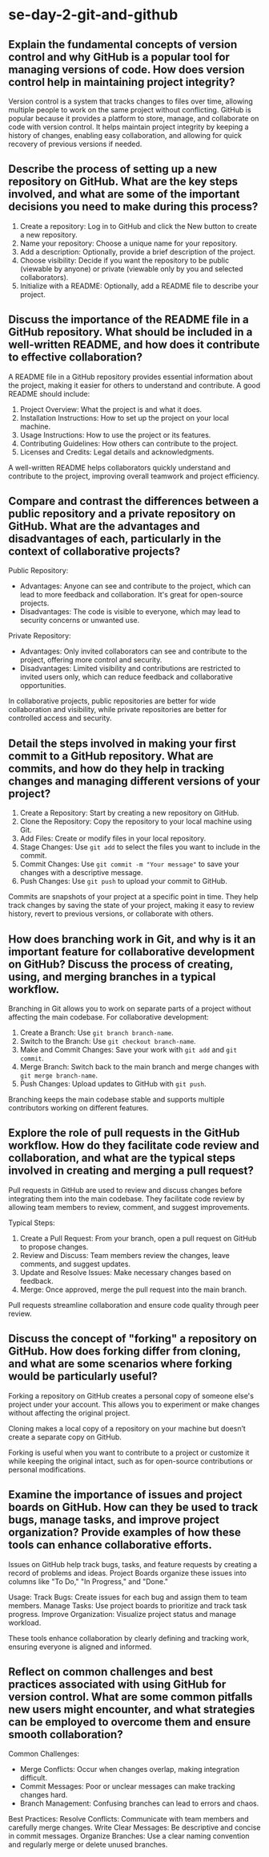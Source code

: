 # se-day-2-git-and-github
## Explain the fundamental concepts of version control and why GitHub is a popular tool for managing versions of code. How does version control help in maintaining project integrity?
Version control is a system that tracks changes to files over time, allowing multiple people to work on the same project without conflicting. GitHub is popular because it provides a platform to store, manage, and collaborate on code with version control. It helps maintain project integrity by keeping a history of changes, enabling easy collaboration, and allowing for quick recovery of previous versions if needed.
## Describe the process of setting up a new repository on GitHub. What are the key steps involved, and what are some of the important decisions you need to make during this process?
1. Create a repository: Log in to GitHub and click the New button to create a new repository.
2. Name your repository: Choose a unique name for your repository.
3. Add a description: Optionally, provide a brief description of the project.
4. Choose visibility: Decide if you want the repository to be public (viewable by anyone) or private (viewable only by you and selected collaborators).
5. Initialize with a README: Optionally, add a README file to describe your project.
## Discuss the importance of the README file in a GitHub repository. What should be included in a well-written README, and how does it contribute to effective collaboration?
A README file in a GitHub repository provides essential information about the project, making it easier for others to understand and contribute. A good README should include:

1. Project Overview: What the project is and what it does.
2. Installation Instructions: How to set up the project on your local machine.
3. Usage Instructions: How to use the project or its features.
4. Contributing Guidelines: How others can contribute to the project.
5. Licenses and Credits: Legal details and acknowledgments.

A well-written README helps collaborators quickly understand and contribute to the project, improving overall teamwork and project efficiency.
## Compare and contrast the differences between a public repository and a private repository on GitHub. What are the advantages and disadvantages of each, particularly in the context of collaborative projects?
Public Repository:
- Advantages: Anyone can see and contribute to the project, which can lead to more feedback and collaboration. It's great for open-source projects.
- Disadvantages: The code is visible to everyone, which may lead to security concerns or unwanted use.

Private Repository:
- Advantages: Only invited collaborators can see and contribute to the project, offering more control and security.
- Disadvantages: Limited visibility and contributions are restricted to invited users only, which can reduce feedback and collaborative opportunities.

In collaborative projects, public repositories are better for wide collaboration and visibility, while private repositories are better for controlled access and security.
## Detail the steps involved in making your first commit to a GitHub repository. What are commits, and how do they help in tracking changes and managing different versions of your project?
1. Create a Repository: Start by creating a new repository on GitHub.
2. Clone the Repository: Copy the repository to your local machine using Git.
3. Add Files: Create or modify files in your local repository.
4. Stage Changes: Use `git add` to select the files you want to include in the commit.
5. Commit Changes: Use `git commit -m "Your message"` to save your changes with a descriptive message.
6. Push Changes: Use `git push` to upload your commit to GitHub.

Commits are snapshots of your project at a specific point in time. They help track changes by saving the state of your project, making it easy to review history, revert to previous versions, or collaborate with others.
## How does branching work in Git, and why is it an important feature for collaborative development on GitHub? Discuss the process of creating, using, and merging branches in a typical workflow.
Branching in Git allows you to work on separate parts of a project without affecting the main codebase. For collaborative development:
1. Create a Branch: Use `git branch branch-name`.
2. Switch to the Branch: Use `git checkout branch-name`.
3. Make and Commit Changes: Save your work with `git add` and `git commit`.
4. Merge Branch: Switch back to the main branch and merge changes with `git merge branch-name`.
5. Push Changes: Upload updates to GitHub with `git push`.

Branching keeps the main codebase stable and supports multiple contributors working on different features.
## Explore the role of pull requests in the GitHub workflow. How do they facilitate code review and collaboration, and what are the typical steps involved in creating and merging a pull request?
Pull requests in GitHub are used to review and discuss changes before integrating them into the main codebase. They facilitate code review by allowing team members to review, comment, and suggest improvements.

Typical Steps:
1. Create a Pull Request: From your branch, open a pull request on GitHub to propose changes.
2. Review and Discuss: Team members review the changes, leave comments, and suggest updates.
3. Update and Resolve Issues: Make necessary changes based on feedback.
4. Merge: Once approved, merge the pull request into the main branch.

Pull requests streamline collaboration and ensure code quality through peer review.
## Discuss the concept of "forking" a repository on GitHub. How does forking differ from cloning, and what are some scenarios where forking would be particularly useful?
Forking a repository on GitHub creates a personal copy of someone else's project under your account. This allows you to experiment or make changes without affecting the original project.

Cloning makes a local copy of a repository on your machine but doesn’t create a separate copy on GitHub.

Forking is useful when you want to contribute to a project or customize it while keeping the original intact, such as for open-source contributions or personal modifications.
## Examine the importance of issues and project boards on GitHub. How can they be used to track bugs, manage tasks, and improve project organization? Provide examples of how these tools can enhance collaborative efforts.
Issues on GitHub help track bugs, tasks, and feature requests by creating a record of problems and ideas. Project Boards organize these issues into columns like "To Do," "In Progress," and "Done."

Usage:
Track Bugs: Create issues for each bug and assign them to team members.
Manage Tasks: Use project boards to prioritize and track task progress.
Improve Organization: Visualize project status and manage workload.

These tools enhance collaboration by clearly defining and tracking work, ensuring everyone is aligned and informed.
## Reflect on common challenges and best practices associated with using GitHub for version control. What are some common pitfalls new users might encounter, and what strategies can be employed to overcome them and ensure smooth collaboration?
Common Challenges:
- Merge Conflicts: Occur when changes overlap, making integration difficult.
- Commit Messages: Poor or unclear messages can make tracking changes hard.
- Branch Management: Confusing branches can lead to errors and chaos.

Best Practices:
Resolve Conflicts: Communicate with team members and carefully merge changes.
Write Clear Messages: Be descriptive and concise in commit messages.
Organize Branches: Use a clear naming convention and regularly merge or delete unused branches.
